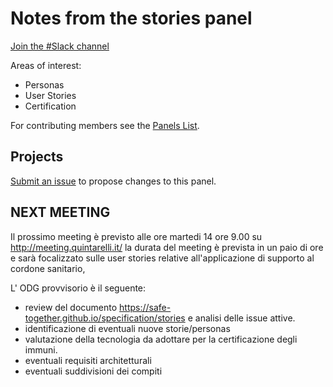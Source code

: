 # Notes from the stories panel

[Join the #Slack channel](https://safetogether2020.slack.com/app_redirect?channel=stories)


Areas of interest:

* Personas
* User Stories
* Certification

For contributing members see the
[Panels List](https://safe-together.github.io/specification/#stories-panel).

## Projects

[Submit an issue](https://github.com/safe-together/stories-panel/issues)
to propose changes to this panel.

## NEXT MEETING

Il prossimo meeting è previsto alle ore martedi 14 ore 9.00 su http://meeting.quintarelli.it/
la durata del meeting è prevista in un paio di ore e sarà focalizzato sulle user stories relative all'applicazione di
supporto al cordone sanitario,

L' ODG provvisorio è il seguente:

- review del documento https://safe-together.github.io/specification/stories e analisi delle issue attive.
- identificazione di eventuali nuove storie/personas
- valutazione della tecnologia da adottare per la certificazione degli immuni.
- eventuali requisiti architetturali
- eventuali suddivisioni dei compiti
